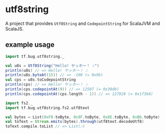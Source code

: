 # utf8string

A project that provides `Utf8String` and `CodepointString` for ScalaJVM and
ScalaJS.

## example usage

```scala
import tf.bug.utf8string._

val u8s = Utf8String("Hello! ヤッホー！ 🎶")
println(u8s) // => Hello! ヤッホー！ 🎶
println(u8s.byteAt(15)) // => -100 (= 0x9b)
val cps = u8s.toCodepointString
println(cps) // => Hello! ヤッホー！ 🎶
println(cps.codepointAt(9)) // => 12507 (= 0x30db)
println(cps.codepointAt(cps.length - 1)) // => 127926 (= 0x1f3b6)
```

```scala
import fs2._
import tf.bug.utf8string.fs2.utf8text

val bytes = List(0xF0.toByte, 0x9F.toByte, 0x8E.toByte, 0xB6.toByte)
val toText = Stream.emits(bytes).through(utf8text.decodeUtf8)
toText.compile.toList // => List(🎶)
```
